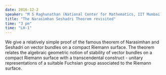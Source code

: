 ```yaml
---
date: 2016-12-2
speaker: "M S Raghunathan (National Center for Mathematics, IIT Mumbai)"
title: "The Narasimhan Seshadri Theorem revisited"
time: "3 pm" 
time: "LH-1"
---
```

We give a relatively simple proof of the famous theorem of Narasimhan and Seshadri on vector bundles on a compact Riemann surface. The theorem relates the algebraic geometric notion of stability of vector bundles on a compact Riemann surface with a transcendental construct - unitary representations of a suitable Fuchsian group associated to the Riemann surface.
